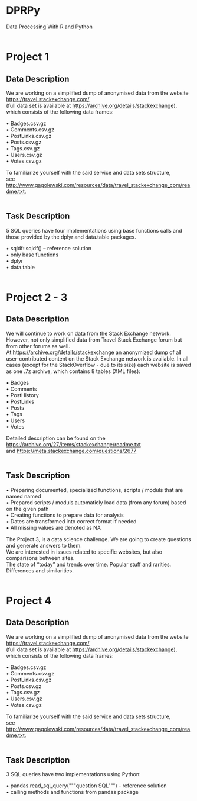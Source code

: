 # DPRPy
Data Processing With R and Python  
<br/>

# Project 1
## Data Description

We are working on a simplified dump of anonymised data from the website https://travel.stackexchange.com/  
(full data set is available at https://archive.org/details/stackexchange), which consists of the following data frames:  

• Badges.csv.gz  
• Comments.csv.gz  
• PostLinks.csv.gz  
• Posts.csv.gz  
• Tags.csv.gz  
• Users.csv.gz  
• Votes.csv.gz  
  
To familiarize yourself with the said service and data sets structure,  
see http://www.gagolewski.com/resources/data/travel_stackexchange_com/readme.txt.  
<br/>

## Task Description

5 SQL queries have four implementations using base functions calls and those provided by the dplyr and data.table packages.

• sqldf::sqldf() – reference solution  
• only base functions  
• dplyr  
• data.table  
<br/>

# Project 2 - 3
## Data Description

We will continue to work on data from the Stack Exchange network. However, not only simplified data from Travel Stack Exchange forum but from other forums as well.  
At https://archive.org/details/stackexchange an anonymized dump of all user-contributed content on the Stack Exchange network is available. In all cases (except for the StackOverflow - due to its size) each website is saved as one .7z archive, which contains 8 tables (XML files):  

• Badges  
• Comments  
• PostHistory  
• PostLinks  
• Posts  
• Tags  
• Users  
• Votes  

Detailed description can be found on the https://archive.org/27/items/stackexchange/readme.txt  
and https://meta.stackexchange.com/questions/2677  
<br/>

## Task Description

• Preparing documented, specialized functions, scripts / moduls that are named named  
• Prepared scripts / moduls automaticly load data (from any forum) based on the given path  
• Creating functions to prepare data for analysis  
• Dates are transformed into correct format if needed  
• All missing values are denoted as NA  

The Project 3, is a data science challenge. We are going to create questions and generate answers to them.  
We are interested in issues related to specific websites, but also comparisons between sites.  
The state of “today” and trends over time. Popular stuff and rarities. Differences and similarities.  
<br/>

# Project 4
## Data Description

We are working on a simplified dump of anonymised data from the website https://travel.stackexchange.com/  
(full data set is available at https://archive.org/details/stackexchange), which consists of the following data frames:  

• Badges.csv.gz  
• Comments.csv.gz  
• PostLinks.csv.gz  
• Posts.csv.gz  
• Tags.csv.gz  
• Users.csv.gz  
• Votes.csv.gz  
  
To familiarize yourself with the said service and data sets structure,  
see http://www.gagolewski.com/resources/data/travel_stackexchange_com/readme.txt.  
<br/>

## Task Description

3 SQL queries have two implementations using Python:  

• pandas.read_sql_query("""question SQL""") - reference solution  
• calling methods and functions from pandas package
<br/>
